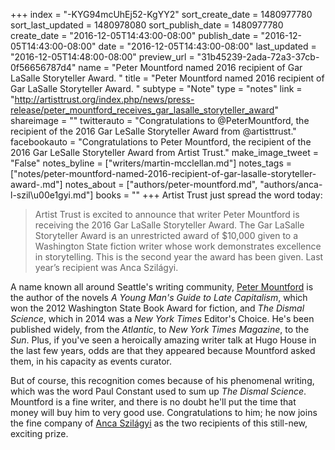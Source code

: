 +++
index = "-KYG94mcUhEj52-KgYY2"
sort_create_date = 1480977780
sort_last_updated = 1480978080
sort_publish_date = 1480977780
create_date = "2016-12-05T14:43:00-08:00"
publish_date = "2016-12-05T14:43:00-08:00"
date = "2016-12-05T14:43:00-08:00"
last_updated = "2016-12-05T14:48:00-08:00"
preview_url = "31b45239-2ada-72a3-37cb-0f56656787d4"
name = "Peter Mountford named 2016 recipient of Gar LaSalle Storyteller Award. "
title = "Peter Mountford named 2016 recipient of Gar LaSalle Storyteller Award. "
subtype = "Note"
type = "notes"
link = "http://artisttrust.org/index.php/news/press-release/peter_mountford_receives_gar_lasalle_storyteller_award"
shareimage = ""
twitterauto = "Congratulations to @PeterMountford, the recipient of the 2016 Gar LeSalle Storyteller Award from @artisttrust."
facebookauto = "Congratulations to Peter Mountford, the recipient of the 2016 Gar LeSalle Storyteller Award from Artist Trust."
make_image_tweet = "False"
notes_byline = ["writers/martin-mcclellan.md"]
notes_tags = ["notes/peter-mountford-named-2016-recipient-of-gar-lasalle-storyteller-award-.md"]
notes_about = ["authors/peter-mountford.md", "authors/anca-l-szil\u00e1gyi.md"]
books = ""
+++
Artist Trust just spread the word today:

<blockquote>
Artist Trust is excited to announce that writer Peter Mountford is receiving the 2016 Gar LaSalle Storyteller Award. The Gar LaSalle Storyteller Award is an unrestricted award of $10,000 given to a Washington State fiction writer whose work demonstrates excellence in storytelling. This is the second year the award has been given. Last year’s recipient was Anca Szilágyi.
</blockquote>

A name known all around Seattle's writing community, <a href="https://twitter.com/PeterMountford" title="Peter Mountford (@PeterMountford) | Twitter">Peter Mountford</a> is the author of the novels _A Young Man's Guide to Late Capitalism_, which won the 2012 Washington State Book Award for fiction, and _The Dismal Science_, which in 2014 was a _New York Times_ Editor's Choice. He's been published widely, from the _Atlantic_, to _New York Times Magazine_, to the _Sun_. Plus, if you've seen a heroically amazing writer talk at Hugo House in the last few years, odds are that they appeared because Mountford asked them, in his capacity as events curator. 

But of course, this recognition comes because of his phenomenal writing, which was the word Paul Constant used to sum up _The Dismal Science_. Mountford is a fine writer, and there is no doubt he'll put the time that money will buy him to very good use. Congratulations to him; he now joins the fine company of <a href="http://www.seattlereviewofbooks.com/notes/2015/12/08/anca-szil%C3%A1gyi-wins-the-first-gar-lasalle-storyteller-award/" title="The Seattle Review of Books - Anca Szilágyi wins the first Gar LaSalle Storyteller Award">Anca Szilágyi</a> as the two recipients of this still-new, exciting prize. 

